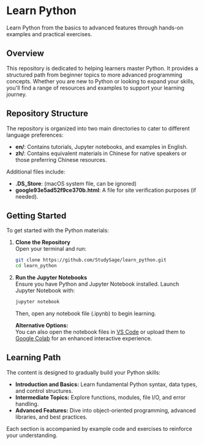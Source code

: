 # Learn Python

Learn Python from the basics to advanced features through hands-on examples and practical exercises.

## Overview

This repository is dedicated to helping learners master Python. It provides a structured path from beginner topics to more advanced programming concepts. Whether you are new to Python or looking to expand your skills, you'll find a range of resources and examples to support your learning journey.

## Repository Structure

The repository is organized into two main directories to cater to different language preferences:

- **en/**: Contains tutorials, Jupyter notebooks, and examples in English.
- **zh/**: Contains equivalent materials in Chinese for native speakers or those preferring Chinese resources.

Additional files include:
- **.DS_Store**: (macOS system file, can be ignored)
- **google93e5ad52f9ce370b.html**: A file for site verification purposes (if needed).

## Getting Started

To get started with the Python materials:
1. **Clone the Repository**  
   Open your terminal and run:
   ```bash
   git clone https://github.com/StudySage/learn_python.git
   cd learn_python
   ```
2. **Run the Jupyter Notebooks**  
   Ensure you have Python and Jupyter Notebook installed. Launch Jupyter Notebook with:
   ```bash
   jupyter notebook
   ```
   Then, open any notebook file (.ipynb) to begin learning.

   **Alternative Options:**  
   You can also open the notebook files in [VS Code](https://code.visualstudio.com/) or upload them to [Google Colab](https://colab.research.google.com/) for an enhanced interactive experience.

## Learning Path

The content is designed to gradually build your Python skills:
- **Introduction and Basics:** Learn fundamental Python syntax, data types, and control structures.
- **Intermediate Topics:** Explore functions, modules, file I/O, and error handling.
- **Advanced Features:** Dive into object-oriented programming, advanced libraries, and best practices.

Each section is accompanied by example code and exercises to reinforce your understanding.
